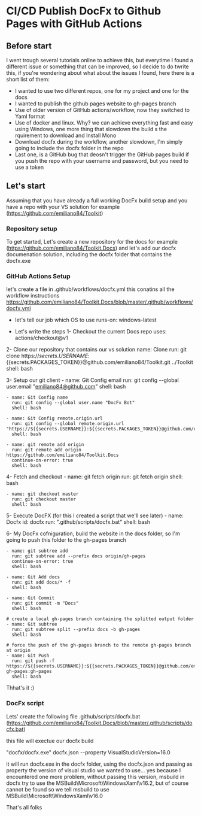 # CI/CD Publish DocFx to Github Pages with GitHub Actions

## Before start

I went trough several tutorials online to achieve this, but everytime I found a different issue or something that can be improved, so I decide to do twrite this, if you're wondering about what about the issues I found, here there is a short list of them:
- I wanted to use two different repos, one for my project and one for the docs
- I wanted to publish the github pages website to gh-pages branch
- Use of older version of GitHub actions/workflow, now they switched to Yaml format
- Use of docker and linux. Why? we can achieve everything fast and easy using Windows, one more thing that slowdown the build s the rquirement to download and Install Mono
- Download docfx during the workflow, another slowdown, I'm simply going to include the docfx folder in the repo
- Last one, is a GitHub bug that deosn't trigger the GitHub pages build if you push the repo with your username and password, but you need to use a token

## Let's start
Assuming that you have already a full working DocFx build setup and you have a repo with your VS solution for example (https://github.com/emiliano84/Toolkit)

### Repository setup
To get started, Let's create a new repository for the docs for example (https://github.com/emiliano84/Toolkit.Docs) and let's add our docfx documenation solution, including the docfx folder that contains the docfx.exe

### GitHub Actions Setup
let's create a file in .github/workflows/docfx.yml this conatins all the workflow instructions
https://github.com/emiliano84/Toolkit.Docs/blob/master/.github/workflows/docfx.yml

- let's tell our job which OS to use
runs-on: windows-latest

- Let's write the steps
1-  Checkout the current Docs repo
    uses: actions/checkout@v1   

2- Clone our repository that contains our vs solution
    name: Clone
     run: git clone https://${{secrets.USERNAME}}:${{secrets.PACKAGES_TOKEN}}@github.com/emiliano84/Toolkit.git ../Toolkit
     shell: bash

3- Setup our git client
       - name: Git Config email
      run: git config --global user.email "emiliano84@github.com"
      shell: bash

    - name: Git Config name
      run: git config --global user.name "DocFx Bot"
      shell: bash

    - name: Git Config remote.origin.url
      run: git config --global remote.origin.url "https://${{secrets.USERNAME}}:${{secrets.PACKAGES_TOKEN}}@github.com/emiliano84/Toolkit.Docs.git"
      shell: bash

    - name: git remote add origin
      run: git remote add origin https://github.com/emiliano84/Toolkit.Docs
      continue-on-error: true
      shell: bash

4- Fetch and checkout
     - name: git fetch origin
      run: git fetch origin
      shell: bash

    - name: git checkout master
      run: git checkout master
      shell: bash

5- Execute DocFX (for this I created a script that we'll see later)
     - name: Docfx
      id: docfx
      run: ".github/scripts/docfx.bat"
      shell: bash

6- My DocFx cofniguration, build the website in the docs folder, so I'm going to push this folder to the gh-pages branch

    - name: git subtree add
      run: git subtree add --prefix docs origin/gh-pages  
      continue-on-error: true
      shell: bash

    - name: Git Add docs
      run: git add docs/* -f
      shell: bash

    - name: Git Commit
      run: git commit -m "Docs"
      shell: bash

    # create a local gh-pages branch containing the splitted output folder
    - name: Git subtree
      run: git subtree split --prefix docs -b gh-pages 
      shell: bash

    # force the push of the gh-pages branch to the remote gh-pages branch at origin
    - name: Git Push
      run: git push -f https://${{secrets.USERNAME}}:${{secrets.PACKAGES_TOKEN}}@github.com/emiliano84/Toolkit.Docs.git gh-pages:gh-pages
      shell: bash    

Thhat's it :)

### DocFx script

Lets' create the following file .github/scripts/docfx.bat (https://github.com/emiliano84/Toolkit.Docs/blob/master/.github/scripts/docfx.bat)

this file will exectue our docfx build

"docfx/docfx.exe" docfx.json --property VisualStudioVersion=16.0

it will run docfx.exe in the docfx folder, using the docfx.json and passing as property the version of visual studio we wanted to use... yes because I encountered one more problem, without passing this version, msbuild in docfx try to use the MSBuild\Microsoft\WindowsXaml\v16.2, but of course cannot be found so we tell msbuild to use MSBuild\Microsoft\WindowsXaml\v16.0

That's all folks



